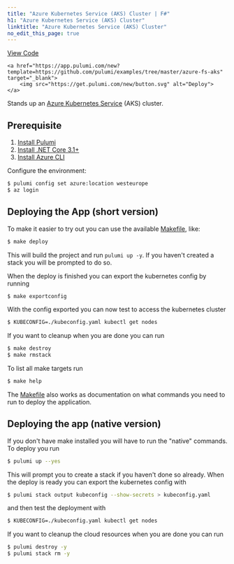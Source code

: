 ```yaml
---
title: "Azure Kubernetes Service (AKS) Cluster | F#"
h1: "Azure Kubernetes Service (AKS) Cluster"
linktitle: "Azure Kubernetes Service (AKS) Cluster"
no_edit_this_page: true
---
```


<!-- WARNING: this page was generated by a tool. Do not edit it by hand. -->
<!-- To change it, please see https://github.com/pulumi/docs/tree/master/tools/mktutorial. -->

<p class="mb-4 flex">
    <a class="flex flex-wrap items-center rounded text-xs text-white bg-blue-600 border-2 border-blue-600 px-2 mr-2 whitespace-no-wrap hover:text-white" style="height: 32px" href="https://github.com/pulumi/examples/tree/master/azure-fs-aks" target="_blank">
        <span><i class="fab fa-github pr-2"></i> View Code</span>
    </a>

    <a href="https://app.pulumi.com/new?template=https://github.com/pulumi/examples/tree/master/azure-fs-aks" target="_blank">
        <img src="https://get.pulumi.com/new/button.svg" alt="Deploy">
    </a>
</p>


Stands up an [Azure Kubernetes Service](https://azure.microsoft.com/en-us/services/kubernetes-service/) (AKS) cluster.

## Prerequisite

1. [Install Pulumi](https://www.pulumi.com/docs/get-started/install/)
2. [Install .NET Core 3.1+](https://dotnet.microsoft.com/download)
3. [Install Azure CLI](https://docs.microsoft.com/en-us/cli/azure/install-azure-cli?view=azure-cli-latest)

Configure the environment:

```bash
$ pulumi config set azure:location westeurope
$ az login
```

## Deploying the App (short version)

To make it easier to try out you can use the available [Makefile](https://github.com/pulumi/examples/blob/master/azure-fs-aks/Makefile), like:

```bash
$ make deploy
```

This will build the project and run `pulumi up -y`. If you haven't created a stack you will be prompted to do so.


When the deploy is finished you can export the kubernetes config by running

```bash
$ make exportconfig
```

With the config exported you can now test to access the kubernetes cluster

```bash
$ KUBECONFIG=./kubeconfig.yaml kubectl get nodes
```

If you want to cleanup when you are done you can run

```bash
$ make destroy
$ make rmstack
```

To list all make targets run

```bash
$ make help
```

The [Makefile](https://github.com/pulumi/examples/blob/master/azure-fs-aks/Makefile) also works as documentation on what commands you need to run to deploy the application.

## Deploying the app (native version)

If you don't have make installed you will have to run the "native" commands. To deploy you run 

```bash
$ pulumi up --yes
```

This will prompt you to create a stack if you haven't done so already. When the deploy is ready you can export the kubernetes config with

```bash
$ pulumi stack output kubeconfig --show-secrets > kubeconfig.yaml
```

and then test the deployment with

```bash
$ KUBECONFIG=./kubeconfig.yaml kubectl get nodes
```

If you want to cleanup the cloud resources when you are done you can run

```bash
$ pulumi destroy -y
$ pulumi stack rm -y
```

